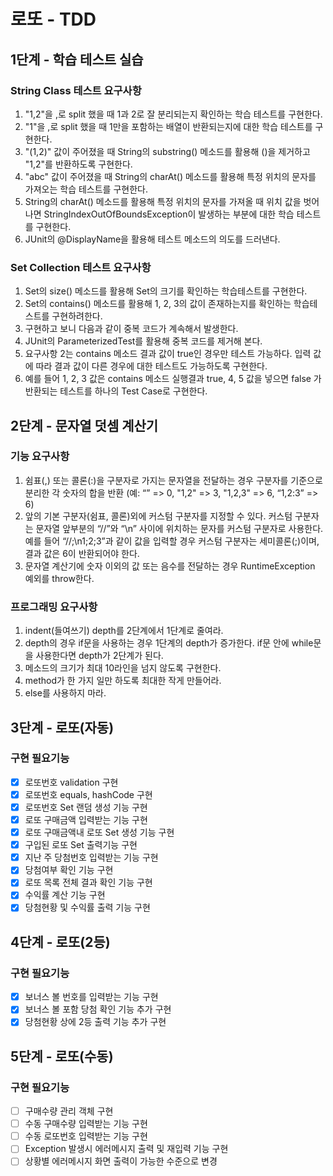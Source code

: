 # 로또 - TDD

## 1단계 - 학습 테스트 실습
### String Class 테스트 요구사항
1. "1,2"을 ,로 split 했을 때 1과 2로 잘 분리되는지 확인하는 학습 테스트를 구현한다.
2. "1"을 ,로 split 했을 때 1만을 포함하는 배열이 반환되는지에 대한 학습 테스트를 구현한다.
3. "(1,2)" 값이 주어졌을 때 String의 substring() 메소드를 활용해 ()을 제거하고 "1,2"를 반환하도록 구현한다.
4. "abc" 값이 주어졌을 때 String의 charAt() 메소드를 활용해 특정 위치의 문자를 가져오는 학습 테스트를 구현한다.
5. String의 charAt() 메소드를 활용해 특정 위치의 문자를 가져올 때 위치 값을 벗어나면 StringIndexOutOfBoundsException이 발생하는 부분에 대한 학습 테스트를 구현한다.
6. JUnit의 @DisplayName을 활용해 테스트 메소드의 의도를 드러낸다.
### Set Collection 테스트 요구사항
1. Set의 size() 메소드를 활용해 Set의 크기를 확인하는 학습테스트를 구현한다.
2. Set의 contains() 메소드를 활용해 1, 2, 3의 값이 존재하는지를 확인하는 학습테스트를 구현하려한다.
3. 구현하고 보니 다음과 같이 중복 코드가 계속해서 발생한다.
4. JUnit의 ParameterizedTest를 활용해 중복 코드를 제거해 본다.
5. 요구사항 2는 contains 메소드 결과 값이 true인 경우만 테스트 가능하다. 입력 값에 따라 결과 값이 다른 경우에 대한 테스트도 가능하도록 구현한다.
6. 예를 들어 1, 2, 3 값은 contains 메소드 실행결과 true, 4, 5 값을 넣으면 false 가 반환되는 테스트를 하나의 Test Case로 구현한다.

## 2단계 - 문자열 덧셈 계산기
### 기능 요구사항
1. 쉼표(,) 또는 콜론(:)을 구분자로 가지는 문자열을 전달하는 경우 구분자를 기준으로 분리한 각 숫자의 합을 반환 (예: “” => 0, "1,2" => 3, "1,2,3" => 6, “1,2:3” => 6)
2. 앞의 기본 구분자(쉼표, 콜론)외에 커스텀 구분자를 지정할 수 있다. 커스텀 구분자는 문자열 앞부분의 “//”와 “\n” 사이에 위치하는 문자를 커스텀 구분자로 사용한다. 예를 들어 “//;\n1;2;3”과 같이 값을 입력할 경우 커스텀 구분자는 세미콜론(;)이며, 결과 값은 6이 반환되어야 한다.
3. 문자열 계산기에 숫자 이외의 값 또는 음수를 전달하는 경우 RuntimeException 예외를 throw한다.
### 프로그래밍 요구사항
1. indent(들여쓰기) depth를 2단계에서 1단계로 줄여라.
2. depth의 경우 if문을 사용하는 경우 1단계의 depth가 증가한다. if문 안에 while문을 사용한다면 depth가 2단계가 된다.
3. 메소드의 크기가 최대 10라인을 넘지 않도록 구현한다.
4. method가 한 가지 일만 하도록 최대한 작게 만들어라.
5. else를 사용하지 마라.

## 3단계 - 로또(자동)
### 구현 필요기능
- [x] 로또번호 validation 구현
- [x] 로또번호 equals, hashCode 구현
- [x] 로또번호 Set 랜덤 생성 기능 구현
- [x] 로또 구매금액 입력받는 기능 구현
- [x] 로또 구매금액내 로또 Set 생성 기능 구현
- [x] 구입된 로또 Set 출력기능 구현
- [x] 지난 주 당첨번호 입력받는 기능 구현 
- [x] 당첨여부 확인 기능 구현
- [x] 로또 목록 전체 결과 확인 기능 구현
- [x] 수익률 계산 기능 구현
- [x] 당첨현황 및 수익률 출력 기능 구현

## 4단계 - 로또(2등)
### 구현 필요기능
- [x] 보너스 볼 번호를 입력받는 기능 구현
- [x] 보너스 볼 포함 당첨 확인 기능 추가 구현
- [x] 당첨현황 상에 2등 출력 기능 추가 구현

## 5단계 - 로또(수동)
### 구현 필요기능
- [ ] 구매수량 관리 객체 구현
- [ ] 수동 구매수량 입력받는 기능 구현
- [ ] 수동 로또번호 입력받는 기능 구현
- [ ] Exception 발생시 에러메시지 출력 및 재입력 기능 구현
- [ ] 상황별 에러메시지 화면 출력이 가능한 수준으로 변경
